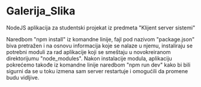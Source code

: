 # Galerija_Slika
NodeJS aplikacija za studentski projekat iz predmeta "Klijent server sistemi"

Naredbom "npm install" iz komandne linije, fajl pod nazivom "package.json" biva pretražen i na osnovu informacija koje se nalaze u njemu, instaliraju se potrebni moduli za rad aplikacije koji se smeštaju u novokreiranom direktorijumu "node_modules".
Nakon instalacije modula, aplikaciju pokrećemo takođe iz komandne linije naredbom "npm run dev" kako bi bili sigurni da se u toku izmena sam server restartuje i omogućili da promene budu vidljive.
